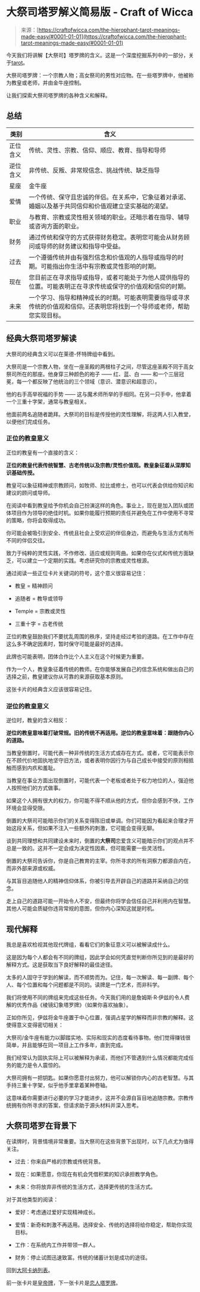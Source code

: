 <!--yml

category: 未分类

date: 2024-06-12 18:10:00

-->

# 大祭司塔罗解义简易版 - Craft of Wicca

> 来源：[https://craftofwicca.com/the-hierophant-tarot-meanings-made-easy/#0001-01-01](https://craftofwicca.com/the-hierophant-tarot-meanings-made-easy/#0001-01-01)

今天我们将讲解【大祭司】塔罗牌的含义。这是一个深度挖掘系列中的一部分，关于[tarot](https://craftofwicca.com/tarot/)。

大祭司塔罗牌：一个宗教人物；高女祭司的男性对应物。在一些塔罗牌中，他被称为教皇或老师，并由金牛座控制。

让我们探索大祭司塔罗牌的各种含义和解释。

## 总结

| 类别 | 含义 |
| --- | --- |
| 正位含义 | 传统、灵性、宗教、信仰、顺应、教育、指导和导师 |
| 逆位含义 | 非传统、反叛、非常规信念、挑战传统、缺乏指导 |
| 星座 | 金牛座 |
| 爱情 | 一个传统、保守且忠诚的伴侣。在关系中，它象征着对承诺、婚姻以及基于共同信仰和价值观建立坚实基础的渴望。 |
| 职业 | 与教育、宗教或灵性相关领域的职业。还暗示着在指导、辅导或咨询方面的职业。 |
| 财务 | 通过传统和保守的方式获得财务稳定。表明您可能会从财务顾问或导师的财务建议和指导中受益。 |
| 过去 | 一个遵循传统并由有强烈信念和价值观的人指导或指导的时期。可能指出你生活中有宗教或灵性影响的时期。 |
| 现在 | 您目前正在寻求指导或指导，或者可能处于为他人提供指导的位置。可能表明正在寻求传统或保守的价值观和信仰的时期。 |
| 未来 | 一个学习、指导和精神成长的时期。可能表明需要指导或寻求传统的价值观和信仰。还表明您将找到一个导师或老师，帮助您实现目标。 |

## 经典大祭司塔罗解读

大祭司的经典含义可以在莱德-怀特牌组中看到。

大祭司是一个宗教人物，坐在一座圣殿的两根柱子之间，尽管这座圣殿不同于高女祭司所在的那座。他身穿三种颜色的袍子 —— 红、蓝、白 —— 和一个三层冠冕，每一个都反映了他统治的三个领域（意识、潜意识和超意识）。

他的右手高举祝福的手势 —— 这与魔术师所举的手相同。在另一只手中，他拿着一个三重十字架，通常与教皇相关。

他面前两名追随者跪拜。大祭司的目标是传授他的灵性理解，将这两人引入教堂，以便他们完成任务。

### 正位的教皇意义

正位的教皇有一个直接的含义：

**正位的教皇代表传统智慧、古老传统以及宗教/灵性价值观。教皇象征着从深厚知识基础传授。**

教皇可以象征精神或宗教顾问，如牧师、拉比或修士，也可以代表会供给你知识和建议的顾问或导师。

在阅读中看到教皇给予你机会自己扮演这样的角色。事业上，现在是加入团队或团体项目作为领导的绝佳时机。如果你能履行预期的责任并避免在工作中使用不寻常的策略，你将会取得成功。

你可能会被吸引到安全、传统且社会上受欢迎的伴侣身边，而避免与生活方式有所不同的伴侣交往。

致力于纯粹的灵性实践，不作修改、适应或规则弯曲。如果你在仪式和传统方面缺乏，可以建立一个定期的实践。考虑研究你的宗教或灵性根源。

通过阅读一些正位卡片关键词的符号，这个意义很容易记住：

*   教皇 = 精神顾问

+   追随者 = 教导或领导

+   Temple = 宗教或灵性

+   三重十字 = 古老传统

正位的教皇鼓励我们不要扰乱周围的秩序，坚持走经过考验的道路。在工作中存在这么多不确定因素时，暂时保守可能是最好的选择。

此牌也可能表明，团体合作比个人主义在这个时候更为重要。

作为一个人，教皇象征着传统的教师。在你能够发展自己的信念系统和做出自己的选择之前，教皇建议你从可靠的来源获取基本原则。

这张卡片的经典含义应该很容易记住。

### 逆位的教皇意义

逆位时，教皇的含义相反：

**逆位的教皇意味着打破常规。旧的传统不再适用。逆位的教皇意味着：跟随你内心的道路。**

当教皇倒置时，可能代表一种非传统的生活方式或存在方式。或者，它可能表示你在不顾代价地固执地坚守旧方法，或者表明你因行为与自己成长中接受的原则相抵触而感到内疚和羞耻。

当教皇在事业方面出现倒置时，可能代表一个老板或者处于权力地位的人，强迫他人按照他们的方式做事。

如果这个人拥有很大的权力，你可能不得不顺从他的方式，但你会感到不快，工作环境会显得受限。

倒置的大祭司可能暗示你们的关系变得陈旧或单调。你们可能因为看起来合理才开始这段关系，但如果不注入一些额外的刺激，它可能会变得无聊。

谈到共同理想和共同建设未来时，倒置的**大祭司**恋爱含义可能暗示你们的观点并不总是一致的。这并不一定会成为决定性因素，但可能需要一些灵活性。

倒置的大祭司告诉你，你是自己教育的主宰。你所寻求的所有洞察力都源自内在，而非外部来源或权威。

与其盲目追随他人的精神信仰体系，你被引导去开辟自己的道路并采纳自己的信念。

走上自己的道路可能一开始令人不安，但最终你将学会信任自己并利用内在智慧。其他人可能会质疑你违背常规的意图，但你内心深知这就是时机。

## 现代解释

我总是喜欢检视其他现代牌组，看看它们的象征意义可以被解读成什么。

这是因为每个人都会有不同的牌组，因此学会如何凭直觉判断你所见到的是最好的解释方式。这是获取当下良好解释的最佳途径。

太多的人固守于学到的解读，而不顺势而为。记住，每一次解读、每一副牌、每个人、每个位置和每个问题都是不同的。读牌是一门艺术，而非科学。

我们将使用不同的牌组来完成这些任务。今天我们用的是詹姆斯·R·伊兹的令人费解的优秀作品《棱镜幻象塔罗牌》（如果你喜欢抽象）。

正如你所见，伊兹将金牛座置于中心位置，强调占星学的解释而非宗教的解释。这使得意义变得密切相关：

大祭司/金牛座有能力以脚踏实地、实际和现实的态度看待事物。他们觉得赚钱很简单，并且能够在同一项目上工作多年，直到完成。

我们经常认为固执实际上可以被解释为承诺，而他们不管遇到什么情况都能完成任务的能力是令人震惊的。

大祭司拥有一把钥匙。如果你愿意付出努力，他可以解锁你内心的古老智慧。与其手持三重十字架，似乎他手里拿着某种卷轴。

这意味着你需要进行必要的学习才能进步。这并不会源自盲目地追随宗教。宗教传统拥有你所寻求的答案，但请求助于源头材料并深入思考。

## 大祭司塔罗在背景下

在读牌时，背景情境非常重要。当大祭司在这些背景下出现时，以下几点尤为值得关注。

*   过去：你来自严格的宗教或传统背景。

+   现在：如果愿意，你现在有机会凭借积累的知识承担教学角色。

+   未来：你将放弃非传统的生活方式，选择更传统的生活方式。

对于其他类型的阅读：

+   爱好：考虑通过爱好实现精神成长。

+   爱情：新奇和刺激不再适用。选择安全、传统的选择将给你稳定，帮助你实现目标。

+   工作：在系统内工作并带领一群人。

+   财务：停止试图迅速致富。传统的储蓄计划是成功的途径。

回到[大阿卡纳列表](https://craftofwicca.com/a-guide-to-the-major-arcana-tarot-meanings/#List_of_the_Major_Arcana)。

前一张卡片是[皇帝牌](https://craftofwicca.com/the-emperor-tarot-card-meanings-made-easy/)，下一张卡片是[恋人塔罗牌](https://craftofwicca.com/the-lovers-tarot-card-meanings-made-easy/)。

